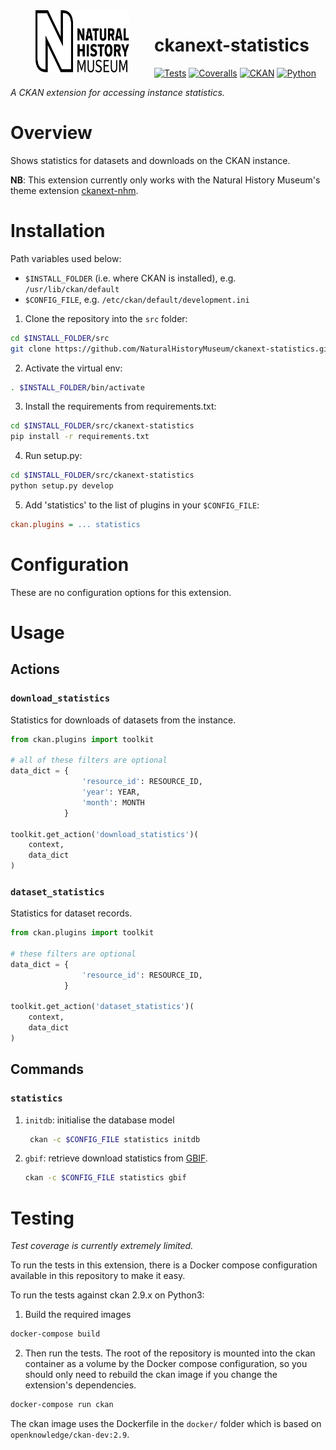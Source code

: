 <img src=".github/nhm-logo.svg" align="left" width="150px" height="100px" hspace="40"/>

# ckanext-statistics

[![Tests](https://github.com/NaturalHistoryMuseum/ckanext-statistics/actions/workflows/main.yml/badge.svg)](https://github.com/NaturalHistoryMuseum/ckanext-statistics/actions/workflows/main.yml)
[![Coveralls](https://img.shields.io/coveralls/github/NaturalHistoryMuseum/ckanext-statistics/master.svg?style=flat-square)](https://coveralls.io/github/NaturalHistoryMuseum/ckanext-statistics)
[![CKAN](https://img.shields.io/badge/ckan-2.9.1-orange.svg?style=flat-square)](https://github.com/ckan/ckan)
[![Python](https://img.shields.io/badge/python-3.6%20%7C%203.7%20%7C%203.8-blue.svg?style=flat-square)](https://www.python.org/)

_A CKAN extension for accessing instance statistics._


# Overview

Shows statistics for datasets and downloads on the CKAN instance.

**NB**: This extension currently only works with the Natural History Museum's theme extension [ckanext-nhm](https://github.com/NaturalHistoryMuseum/ckanext-nhm).


# Installation

Path variables used below:
- `$INSTALL_FOLDER` (i.e. where CKAN is installed), e.g. `/usr/lib/ckan/default`
- `$CONFIG_FILE`, e.g. `/etc/ckan/default/development.ini`

1. Clone the repository into the `src` folder:

  ```bash
  cd $INSTALL_FOLDER/src
  git clone https://github.com/NaturalHistoryMuseum/ckanext-statistics.git
  ```

2. Activate the virtual env:

  ```bash
  . $INSTALL_FOLDER/bin/activate
  ```

3. Install the requirements from requirements.txt:

  ```bash
  cd $INSTALL_FOLDER/src/ckanext-statistics
  pip install -r requirements.txt
  ```

4. Run setup.py:

  ```bash
  cd $INSTALL_FOLDER/src/ckanext-statistics
  python setup.py develop
  ```

5. Add 'statistics' to the list of plugins in your `$CONFIG_FILE`:

  ```ini
  ckan.plugins = ... statistics
  ```

# Configuration

These are no configuration options for this extension.


# Usage

## Actions

### `download_statistics`
Statistics for downloads of datasets from the instance.

```python
from ckan.plugins import toolkit

# all of these filters are optional
data_dict = {
                'resource_id': RESOURCE_ID,
                'year': YEAR,
                'month': MONTH
            }

toolkit.get_action('download_statistics')(
    context,
    data_dict
)
```

### `dataset_statistics`
Statistics for dataset records.

```python
from ckan.plugins import toolkit

# these filters are optional
data_dict = {
                'resource_id': RESOURCE_ID,
            }

toolkit.get_action('dataset_statistics')(
    context,
    data_dict
)
```

## Commands

### `statistics`

1. `initdb`: initialise the database model
   ```bash
    ckan -c $CONFIG_FILE statistics initdb
   ```

2. `gbif`: retrieve download statistics from [GBIF](https://gbif.org).
    ```bash
    ckan -c $CONFIG_FILE statistics gbif
    ```


# Testing
_Test coverage is currently extremely limited._

To run the tests in this extension, there is a Docker compose configuration available in this
repository to make it easy.

To run the tests against ckan 2.9.x on Python3:

1. Build the required images
```bash
docker-compose build
```

2. Then run the tests.
   The root of the repository is mounted into the ckan container as a volume by the Docker compose
   configuration, so you should only need to rebuild the ckan image if you change the extension's
   dependencies.
```bash
docker-compose run ckan
```

The ckan image uses the Dockerfile in the `docker/` folder which is based on `openknowledge/ckan-dev:2.9`.
